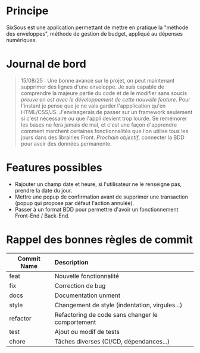 # Principe
SixSous est une application permettant de mettre en pratique la "méthode des enveloppes", méthode de gestion de budget, appliqué au dépenses numériques.

# Journal de bord 

> 15/08/25 : Une bonne avancé sur le projet, on peut maintenant supprimer des lignes d'une enveloppe. Je suis capable de comprendre la majeure partie du code et de le modifier sans soucis _preuve en est avec le développement de cette nouvelle feature_. Pour l'instant je pense que je ne vais garder l'appplication qu'en HTML/CSS/JS. J'envisagerais de passer sur un framework seulement si c'est nécessaire ou que l'appli devient trop lourde. Se remémorer les bases ne fera jamais de mal, et c'est une façon d'apprendre comment marchent certaines fonctionnalités que l'on utilise tous les jours dans des librairies Front.
*Prochain objectif*, connecter la BDD pour avoir des données permanente. 

# Features possibles
* Rajouter un champ date et heure, si l'utilisateur ne le renseigne pas, prendre la date du jour.
* Mettre une popup de confirmation avant de supprimer une transaction (popup qui propose par défaut l'action annulée).
* Passer à un format BDD pour permettre d'avoir un fonctionnement Front-End / Back-End.

# Rappel des bonnes règles de commit
|Commit Name|Description|
|-----------|:----------|
| feat      | Nouvelle fonctionnalité|
| fix	    | Correction de bug|
| docs	    | Documentation unment|
| style	    | Changement de style (indentation, virgules...)|
| refactor	| Refactoring de code sans changer le comportement|
| test	    | Ajout ou modif de tests|
| chore	    | Tâches diverses (CI/CD, dépendances...)|